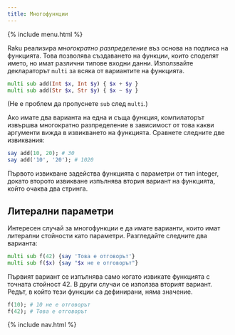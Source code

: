 ```yaml
---
title: Многофункции
---
```


{% include menu.html %}

Raku реализира _многократно разпределение_ въз основа на подписа на функцията. Това позволява създаването на функции, които споделят името, но имат различни типове входни данни. Използвайте деклараторът `multi` за всяка от вариантите на функцията.

```raku
multi sub add(Int $x, Int $y) { $x + $y }
multi sub add(Str $x, Str $y) { $x ~ $y }
```

(Не е проблем да пропуснете `sub` след `multi`.)

Ако имате два варианта на една и съща функция, компилаторът извършва многократно разпределение в зависимост от това какви аргументи вижда в извикването на функцията. Сравнете следните две извиквания:

```raku
say add(10, 20); # 30
say add('10', '20'); # 1020
```

Първото извикване задейства функцията с параметри от тип integer, докато второто извикване изпълнява втория вариант на функцията, който очаква два стринга.

## Литерални параметри

Интересен случай за многофункции е да имате варианти, които имат литерални стойности като параметри. Разгледайте следните два варианта:

```raku
multi sub f(42) {say 'Това е отговорът'}
multi sub f($x) {say "$x не е отговорът"}
```

Първият вариант се изпълнява само когато извикате функцията с точната стойност 42. В други случаи се използва вторият вариант. Редът, в който тези функции са дефинирани, няма значение.

```raku
f(10); # 10 не е отговорът
f(42); # Това е отговорът
```

{% include nav.html %}